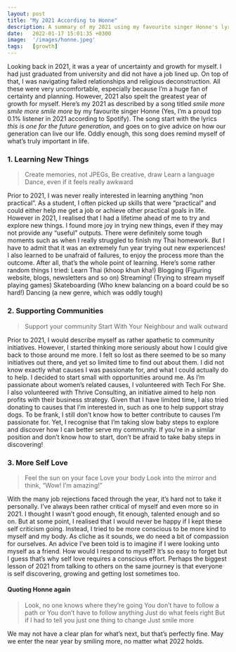 ```yaml
---
layout: post
title: "My 2021 According to Honne"
description: A summary of my 2021 using my favourite singer Honne's lyrics
date:   2022-01-17 15:01:35 +0300
image:  '/images/honne.jpeg'
tags:   [growth]
---
```

Looking back in 2021, it was a year of uncertainty and growth for myself. I had just graduated from university and did not have a job lined up. On top of that, I was navigating failed relationships and religious deconstruction. All these were very uncomfortable, especially because I’m a huge fan of certainty and planning. However, 2021 also spelt the greatest year of growth for myself.
Here’s my 2021 as described by a song titled *smile more smile more smile more* by my favourite singer Honne (Yes, I’m a proud top 0.1% listener in 2021 according to Spotify).
The song start with the lyrics *this is one for the future generation*, and goes on to give advice on how our generation can live our life. Oddly enough, this song does remind myself of what’s truly important in life.
### 1. Learning New Things
> Create memories, not JPEGs,
Be creative, draw
Learn a language
Dance, even if it feels really awkward

Prior to 2021, I was never really interested in learning anything “non practical”. As a student, I often picked up skills that were “practical” and could either help me get a job or achieve other practical goals in life. However in 2021, I realised that I had a lifetime ahead of me to try and explore new things. I found more joy in trying new things, even if they may not provide any “useful” outputs. There were definitely some tough moments such as when I really struggled to finish my Thai homework. But I have to admit that it was an extremely fun year trying out new experiences! I also learned to be unafraid of failures, to enjoy the process more than the outcome. After all, that’s the whole point of learning. Here’s some rather random things I tried:
Learn Thai (khoop khun kha!)
Blogging (Figuring website, blogs, newsletters and so on)
Streaming! (Trying to stream myself playing games)
Skateboarding (Who knew balancing on a board could be so hard!)
Dancing (a new genre, which was oddly tough)
### 2. Supporting Communities
> Support your community
Start With Your Neighbour and walk outward

Prior to 2021, I would describe myself as rather apathetic to community initiatives. However, I started thinking more seriously about how I could give back to those around me more. I felt so lost as there seemed to be so many initiatives out there, and yet so limited time to find out about them. I did not know exactly what causes I was passionate for, and what I could actually do to help.
I decided to start small with opportunities around me. As I’m passionate about women’s related causes, I volunteered with Tech For She. I also volunteered with Thrive Consulting, an initiative aimed to help non profits with their business strategy. Given that I have limited time, I also tried donating to causes that I’m interested in, such as one to help support stray dogs.
To be frank, I still don’t know how to better contribute to causes I’m passionate for. Yet, I recognise that I’m taking slow baby steps to explore and discover how I can better serve my community. If you’re in a similar position and don’t know how to start, don’t be afraid to take baby steps in discovering!
### 3. More Self Love
> Feel the sun on your face
Love your body
Look into the mirror and think, “Wow! I’m amazing!”

With the many job rejections faced through the year, it’s hard not to take it personally. I’ve always been rather critical of myself and even more so in 2021. I thought I wasn’t good enough, fit enough, talented enough and so on. But at some point, I realised that I would never be happy if I kept these self criticism going.
Instead, I tried to be more conscious to be more kind to myself and my body. As cliche as it sounds, we do need a bit of compassion for ourselves. An advice I’ve been told is to imagine if I were looking unto myself as a friend. How would I respond to myself? It’s so easy to forget but I guess that’s why self love requires a conscious effort.
Perhaps the biggest lesson of 2021 from talking to others on the same journey is that everyone is self discovering, growing and getting lost sometimes too.
#### Quoting Honne again
> Look, no one knows where they’re going
You don’t have to follow a path or
You don’t have to follow anything
Just do what feels right
But if I had to tell you just one thing to change
Just smile more

We may not have a clear plan for what’s next, but that’s perfectly fine. May we enter the near year by smiling more, no matter what 2022 holds.